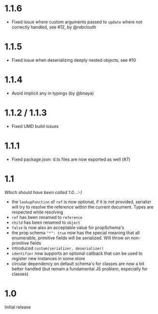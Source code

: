 # 1.1.6

* Fixed issue where custom arguments passed to `update` where not correctly handled, see #12, by @robclouth

# 1.1.5

* Fixed issue when deserializing deeply nested objects, see #10

# 1.1.4

* Avoid implicit any in typings (by @bnaya)

# 1.1.2 / 1.1.3

* Fixed UMD build issues

# 1.1.1

* Fixed package.json: d.ts files are now exported as well (#7)

# 1.1

_Which should have been called 1.0...:-)_

* the `lookupFunction` of `ref` is now optional, if it is not provided, serializr will try to resolve the reference within the current document. Types are respected while resolving
* `ref` has been renamed to `reference`
* `child` has been renamed to `object`
* `false` is now also an acceptable value for propSchema's
* the prop schema `"*": true` now has the special meaning that all enumerable, primitive fields will be serialized. Will throw on non-primitive fields
* introduced `custom(serializer, deserializer)`
* `identifier` now supports an optional callback that can be used to register new instances in some store
* circular dependency on default schema's for classes are now a bit better handled (but remain a fundamental JS problem, especially for classes)

# 1.0

Initial release
